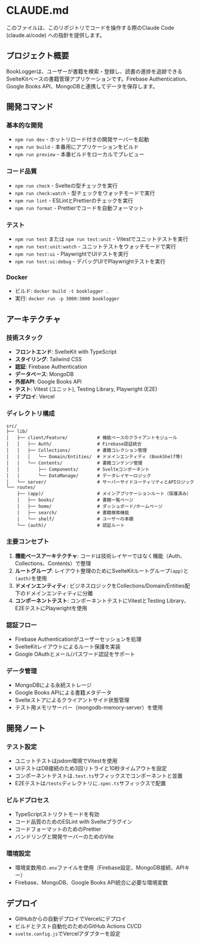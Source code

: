 # CLAUDE.md

このファイルは、このリポジトリでコードを操作する際のClaude Code (claude.ai/code) への指針を提供します。

## プロジェクト概要

BookLoggerは、ユーザーが書籍を検索・登録し、読書の進捗を追跡できるSvelteKitベースの書籍管理アプリケーションです。Firebase Authentication、Google Books API、MongoDBと連携してデータを保存します。

## 開発コマンド

### 基本的な開発
- `npm run dev` - ホットリロード付きの開発サーバーを起動
- `npm run build` - 本番用にアプリケーションをビルド
- `npm run preview` - 本番ビルドをローカルでプレビュー

### コード品質
- `npm run check` - Svelteの型チェックを実行
- `npm run check:watch` - 型チェックをウォッチモードで実行
- `npm run lint` - ESLintとPrettierのチェックを実行
- `npm run format` - Prettierでコードを自動フォーマット

### テスト
- `npm run test` または `npm run test:unit` - Vitestでユニットテストを実行
- `npm run test:unit:watch` - ユニットテストをウォッチモードで実行
- `npm run test:ui` - PlaywrightでUIテストを実行
- `npm run test:ui:debug` - デバッグUIでPlaywrightテストを実行

### Docker
- ビルド: `docker build -t booklogger .`
- 実行: `docker run -p 3000:3000 booklogger`

## アーキテクチャ

### 技術スタック
- **フロントエンド**: SvelteKit with TypeScript
- **スタイリング**: Tailwind CSS
- **認証**: Firebase Authentication
- **データベース**: MongoDB
- **外部API**: Google Books API
- **テスト**: Vitest (ユニット), Testing Library, Playwright (E2E)
- **デプロイ**: Vercel

### ディレクトリ構成

```
src/
├── lib/
│   ├── client/Feature/           # 機能ベースのクライアントモジュール
│   │   ├── Auth/                 # Firebase認証統合
│   │   ├── Collections/          # 書籍コレクション管理
│   │   │   └── Domain/Entities/  # ドメインエンティティ (BookShelf等)
│   │   └── Contents/             # 書籍コンテンツ管理
│   │       ├── Components/       # Svelteコンポーネント
│   │       └── DataManage/       # データレイヤーロジック
│   └── server/                   # サーバーサイドユーティリティとAPIロジック
└── routes/
    ├── (app)/                    # メインアプリケーションルート（保護済み）
    │   ├── books/                # 書籍一覧ページ
    │   ├── home/                 # ダッシュボード/ホームページ
    │   ├── search/               # 書籍検索機能
    │   └── shelf/                # ユーザーの本棚
    └── (auth)/                   # 認証ルート
```

### 主要コンセプト

1. **機能ベースアーキテクチャ**: コードは技術レイヤーではなく機能（Auth、Collections、Contents）で整理
2. **ルートグループ**: レイアウト整理のためにSvelteKitルートグループ`(app)`と`(auth)`を使用
3. **ドメインエンティティ**: ビジネスロジックをCollections/Domain/Entities配下のドメインエンティティに分離
4. **コンポーネントテスト**: コンポーネントテストにVitestとTesting Library、E2EテストにPlaywrightを使用

### 認証フロー
- Firebase Authenticationがユーザーセッションを処理
- SvelteKitレイアウトによるルート保護を実装
- Google OAuthとメール/パスワード認証をサポート

### データ管理
- MongoDBによる永続ストレージ
- Google Books APIによる書籍メタデータ
- Svelteストアによるクライアントサイド状態管理
- テスト用メモリサーバー（mongodb-memory-server）を使用

## 開発ノート

### テスト設定
- ユニットテストはjsdom環境でVitestを使用
- UIテストはDB接続のため3回リトライと10秒タイムアウトを設定
- コンポーネントテストは`.test.ts`サフィックスでコンポーネントと並置
- E2Eテストは`/tests`ディレクトリに`.spec.ts`サフィックスで配置

### ビルドプロセス
- TypeScriptストリクトモードを有効
- コード品質のためのESLint with Svelteプラグイン
- コードフォーマットのためのPrettier
- バンドリングと開発サーバーのためのVite

### 環境設定
- 環境変数用の`.env`ファイルを使用（Firebase設定、MongoDB接続、APIキー）
- Firebase、MongoDB、Google Books API統合に必要な環境変数

## デプロイ
- GitHubからの自動デプロイでVercelにデプロイ
- ビルドとテスト自動化のためのGitHub Actions CI/CD
- `svelte.config.js`でVercelアダプターを設定
